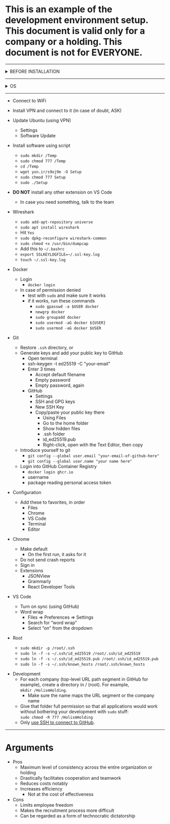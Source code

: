 # This is an example of the development environment setup. This document is valid only for a company or a holding. **This document is not for EVERYONE**.

---

<details>
  <summary>BEFORE INSTALLATION</summary>
  
  - If this is not your first installation, make sure to backup ~/.ssh folder to be restored later. You can zip it and upload it to your google drive storage.
  
</details>

---

<details>
  <summary>OS</summary>
  

- Ubuntu
  - Only 22.04 LTS
  - Only from ubunto.com
  - Bootable image
    - using [Startup Disk Creator](https://ubuntu.com/tutorials/create-a-usb-stick-on-ubuntu#3-launch-startup-disk-creator)
    - or using [balenaEtcher](https://ubuntu.com/tutorials/install-ubuntu-desktop#3-create-a-bootable-usb-stick)
  - Boot
  - Choose **Install Ubuntu**
    - Select English (US)
  - Keyboard layout
    - Enlish (US)
  - DO NOT Connect to WiFi
    - Reason: faster installation and async update after installation
  - Minimal installation
    - Make sure no box is selected
  - Erase disk and install Ubuntu
    - Always be ready to lose your machine
    - Advanced features
      - None
  - Press **Install Now**
    - Press **Continue**
  - Where are you?
    - Choose Tehran
    - Press **Continue**
  - Computer name
    - YourNamePc or YourNameLaptop
    - Choose a simple password (you will be asked for it frequently)
      - Preferably choose 100 as your password
    - **DO NOT** choose auto-login
      - If you choose auto-login, you will encouner *keyring* later. To disable auto-login later:
        - Settings
        - User
        - Unlock
        - disable Automatic Login
  - **DO NOT** set up **Livepatch**
    - Hit **Next**
  - **DO NOT** help Ubuntu
    - Select **No, don't send system info**
  - Privacy (Location Services)
    - Up to you
  - Remove everything from the left bar
  - **DO NOT** install any other languages
    - Just English & Persian
    - **DO NOT** change defaults
  - Change culture
    - Settings
    - Region & Language
    - Format
    - English (United States)
  - todo: DO NOT DO THIS YET
    - [Enable root](https://askubuntu.com/questions/1192471/login-as-root-on-ubuntu-desktop) and login as root always (This decision is explained [here](https://nefcanto.ir/dev-circle/philosophy/why-root))
  
</details>

---

- Connect to WiFi
- Install VPN and connect to it (in case of doubt, ASK)
- Update Ubuntu (using VPN)
  - Settings
  - Software Update
- Install software using script
  - `sudo mkdir /Temp`
  - `sudo chmod 777 /Temp`
  - `cd /Temp`
  - `wget yun.ir/s9oj9e -O Setup`
  - `sudo chmod 777 Setup`
  - `sudo ./Setup`

- **DO NOT** install any other extension on VS Code
  - In case you need something, talk to the team


- Wireshark
  - `sudo add-apt-repository universe`
  - `sudo apt install wireshark`
  - Hit `Yes`
  - `sudo dpkg-reconfigure wireshark-common`
  - `sudo chmod +x /usr/bin/dumpcap`
  - Add this to `~/.bashrc`
  - `export SSLKEYLOGFILE=~/.ssl-key.log`
  - `touch ~/.ssl-key.log`
- Docker
  - Login
    - `docker login`
  - In case of permission denied
    - test with `sudo` and make sure it works
    - if it works, run these commands
      - `sudo gpasswd -a $USER docker`
      - `newgrp docker`
      - `sudo groupadd docker`
      - `sudo usermod -aG docker ${USER}`
      - `sudo usermod -aG docker $USER`

- Git 
  - Restore `.ssh` directory, or
  - Generate keys and add your public key to GitHub 
    - Open terminal 
    - ssh-keygen -t ed25519 -C "your-email" 
    - Enter 3 times 
      - Accept default filename 
      - Empty password 
      - Empty password, again 
    - GitHub 
      - Settings 
      - SSH and GPG keys 
      - New SSH Key 
      - Copy/paste your public key there 
        - Using Files 
        - Go to the home folder 
        - Show hidden files 
        - .ssh folder 
        - id_ed25519.pub 
        - Right-click, open with the Text Editor, then copy 
  - Introduce yourself to git 
    - `git config --global user.email "your-email-of-github-here"` 
    - `git config --global user.name "your name here"`
  - Login into GitHub Container Registry
    - `docker login ghcr.io`
    - username
    - package reading personal access token
- Configuration
  - Add these to favorites, in order
    - Files
    - Chrome
    - VS Code
    - Terminal
    - Editor
- Chrome
  - Make default
    - On the first run, it asks for it
  - Do not send crash reports
  - Sign in
  - Extensions
    - JSONView
    - Grammarly
    - React Developer Tools
- VS Code
  - Turn on sync (using GitHub)
  - Word wrap
    - Files => Preferences => Settings
    - Search for “word wrap”
    - Select “on” from the dropdown
- Root
  - `sudo mkdir -p /root/.ssh`
  - `sudo ln -f -s ~/.ssh/id_ed25519 /root/.ssh/id_ed25519`
  - `sudo ln -f -s ~/.ssh/id_ed25519.pub /root/.ssh/id_ed25519.pub`
  - `sudo ln -f -s ~/.ssh/known_hosts /root/.ssh/known_hosts`

* Development
  - For each company (top-level URL path segment in GitHub for example), create a directory in / (root). For example,  
    `mkdir /HolismHolding`.
    - Make sure the name maps the URL segment or the company name
  - Give that folder full permission so that all applications would work without bothering your development with `sudo` stuff:  
    `sudo chmod -R 777 /HolismHolding`
  - Only [use SSH to connect to GitHub](https://www.freecodecamp.org/news/how-to-fix-git-always-asking-for-user-credentials/).

---

# Arguments

- Pros
  - Maximum level of consistency across the entire organization or holding
  - Drastically facilitates cooperation and teamwork
  - Reduces costs notably
  - Increases efficiency
    - Not at the cost of effectiveness
- Cons
  - Limits employee freedom
  - Makes the recruitment process more difficult
  - Can be regarded as a form of technocratic dictatorship

